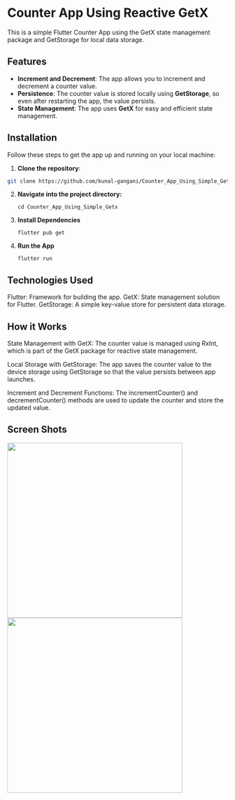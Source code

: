 # Counter App Using Reactive GetX

This is a simple Flutter Counter App using the GetX state management package and GetStorage for local data storage.

## Features

- **Increment and Decrement**: The app allows you to increment and decrement a counter value.
- **Persistence**: The counter value is stored locally using **GetStorage**, so even after restarting the app, the value persists.
- **State Management**: The app uses **GetX** for easy and efficient state management.

## Installation

Follow these steps to get the app up and running on your local machine:

1. **Clone the repository**:

```bash
git clone https://github.com/kunal-gangani/Counter_App_Using_Simple_Getx.git
```

2. **Navigate into the project directory:**
   ```
   cd Counter_App_Using_Simple_Getx
   ```
3. **Install Dependencies**
   ```
   flutter pub get
   ```
4. **Run the App**
   ```
   flutter run
   ```

## Technologies Used
Flutter: Framework for building the app.
GetX: State management solution for Flutter.
GetStorage: A simple key-value store for persistent data storage.

## How it Works
State Management with GetX: The counter value is managed using RxInt, which is part of the GetX package for reactive state management.

Local Storage with GetStorage: The app saves the counter value to the device storage using GetStorage so that the value persists between app launches.

Increment and Decrement Functions: The incrementCounter() and decrementCounter() methods are used to update the counter and store the updated value.

## Screen Shots

<img src = "https://github.com/user-attachments/assets/24a1f761-dda1-48e0-8690-29ed4de57d1f" height = "400em">
<img src = "https://github.com/user-attachments/assets/eaeb9529-8b93-45bd-bd88-bcb1ec9e92f2" height = "400em">

